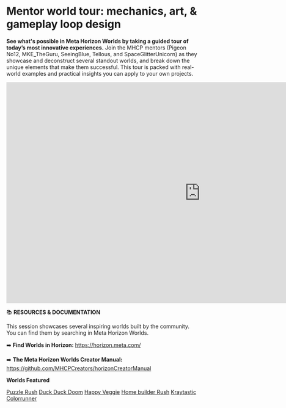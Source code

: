 # Mentor world tour: mechanics, art, & gameplay loop design
**See what's possible in Meta Horizon Worlds by taking a guided tour of today’s most innovative experiences.** Join the MHCP mentors (Pigeon No12, MKE_TheGuru, SeeingBlue, Tellous, and SpaceGlitterUnicorn) as they showcase and deconstruct several standout worlds, and break down the unique elements that make them successful. This tour is packed with real-world examples and practical insights you can apply to your own projects.

<iframe width="1014" height="579" src="https://www.youtube.com/embed/cRUclDxqha4" title="Mentor World Tour" frameborder="0" allow="accelerometer; autoplay; clipboard-write; encrypted-media; gyroscope; picture-in-picture; web-share" referrerpolicy="strict-origin-when-cross-origin" allowfullscreen></iframe>

📚 **RESOURCES & DOCUMENTATION**

This session showcases several inspiring worlds built by the community. You can find them by searching in Meta Horizon Worlds.

➡️ **Find Worlds in Horizon:** https://horizon.meta.com/

➡️ **The Meta Horizon Worlds Creator Manual:** https://github.com/MHCPCreators/horizonCreatorManual

**Worlds Featured**

[Puzzle Rush](https://horizon.meta.com/world/660242436964377/?locale=en_US)
[Duck Duck Doom](https://horizon.meta.com/world/649111597767559/?locale=en_US)
[Happy Veggie](https://horizon.meta.com/world/10161990333441343/?locale=en_US)
[Home builder Rush](https://horizon.meta.com/world/589020370310849/?locale=en_US)
[Kraytastic Colorrunner](https://horizon.meta.com/world/10232624813538858/?locale=en_US)